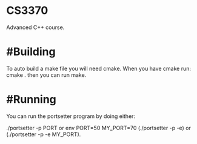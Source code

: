 # CS3370
Advanced C++ course.

#Building
=============================================
To auto build a make file you will need cmake.
When you have cmake run:
cmake .
then you can run make.

#Running
=============================================
You can run the portsetter program by doing either:

./portsetter -p PORT
or
env PORT=50 MY_PORT=70 (./portsetter -p -e) or (./portsetter -p -e MY_PORT).
